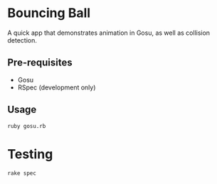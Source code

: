 # Bouncing Ball

A quick app that demonstrates animation in Gosu, as well as collision detection.

## Pre-requisites

* Gosu
* RSpec (development only)

## Usage

`ruby gosu.rb`

# Testing

`rake spec`
